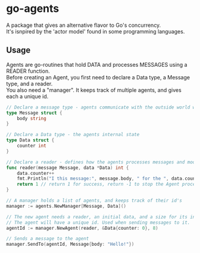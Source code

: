 # go-agents
A package that gives an alternative flavor to Go's concurrency.  
It's isnpired by the 'actor model' found in some programming languages.

## Usage
Agents are go-routines that hold DATA and processes MESSAGES using a READER function.  
Before creating an Agent, you first need to declare a Data type, a Message type, and a reader.  
You also need a "manager". It keeps track of multiple agents, and gives each a unique id.

```go
// Declare a message type - agents communicate with the outside world with messages
type Message struct {
	body string
}

// Declare a Data type - the agents internal state
type Data struct {
	counter int
}

// Declare a reader - defines how the agents processes messages and modifies its data
func reader(message Message, data *Data) int {
	data.counter++
	fmt.Println("I this message:", message.body, " for the ", data.counter, "th time!")
	return 1 // return 1 for success, return -1 to stop the Agent process
}

// A manager holds a list of agents, and keeps track of their id's
manager := agents.NewManager[Message, Data]()

// The new agent needs a reader, an initial data, and a size for its inbox
// The agent will have a unique id. Used when sending messages to it.
agentId := manager.NewAgent(reader, &Data{counter: 0}, 8)

// Sends a message to the agent
manager.SendTo(agentId, Message{body: "Hello!"})

```
